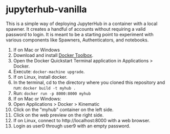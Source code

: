 # jupyterhub-vanilla
This is a simple way of deploying JupyterHub in a container with a local spawner. It creates a handful of accounts without requiring a valid password to login. It is meant to be a starting point to experiment with various components like Spawners, Authenticators, and notebooks.

1. If on Mac or Windows
  1. Download and install [Docker Toolbox](https://www.docker.com/products/docker-toolbox).
  1. Open the Docker Quickstart Terminal application in Applications > Docker.
  1. Execute: `docker-machine upgrade`.
1. If on Linux, install docker.
1. In the terminal, cd to the directory where you cloned this repository and run: `docker build -t myhub .`
1. Run: `docker run -p 8000:8000 myhub`
1. If on Mac or Windows:
  1. Open Applications > Docker > Kinematic
  1. Click on the "myhub" container on the left side.
  1. Click on the web preview on the right side.
1. If on Linux, connect to http://localhost:8000 with a web browser.
1. Login as user0 through user9 with an empty password.
